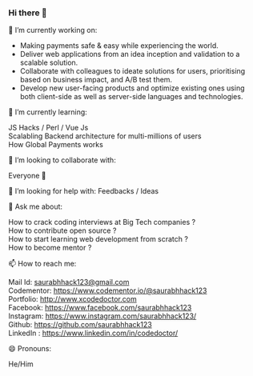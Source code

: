 ### Hi there 👋

🔭 I’m currently working on:

* Making payments safe & easy while experiencing the world.
* Deliver web applications from an idea inception and validation to a scalable solution.
* Collaborate with colleagues to ideate solutions for users, prioritising based on business impact, and A/B test them.
* Develop new user-facing products and optimize existing ones using both client-side as well as server-side languages and technologies.

🌱 I’m currently learning:

JS Hacks / Perl / Vue Js  <br>
Scalabling Backend architecture for multi-millions of users<br>
How Global Payments works<br>


👯 I’m looking to collaborate with:

Everyone 🤗

🤔 I’m looking for help with:
Feedbacks / Ideas

💬 Ask me about:

How to crack coding interviews at Big Tech companies ? <br>
How to contribute open source ? <br>
How to start learning web development from scratch ? <br>
How to become mentor ? <br>

📫 How to reach me:

Mail Id: saurabhhack123@gmail.com <br>
Codementor: https://www.codementor.io/@saurabhhack123<br>
Portfolio: http://www.xcodedoctor.com<br>
Facebook: https://www.facebook.com/saurabhhack123<br>
Instagram: https://www.instagram.com/saurabhhack123/<br>
Github: https://github.com/saurabhhack123<br>
LinkedIn : https://www.linkedin.com/in/codedoctor/<br>

😄 Pronouns:

He/Him


